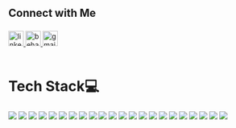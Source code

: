 <h2 align="left">Connect with Me</h2>

###
<div align="left">
  <a href="https://www.linkedin.com/in/carl-jemarc-gonzales-a85623278/" target="_blank">
    <img src="https://img.shields.io/static/v1?message=LinkedIn&logo=linkedin&label=&color=0077B5&logoColor=white&labelColor=&style=for-the-badge" height="30" alt="linkedin logo" />
  </a>
  <a href="https://www.behance.net/crljmrc" target="_blank">
    <img src="https://img.shields.io/static/v1?message=Behance&logo=behance&label=&color=1769FF&logoColor=white&labelColor=&style=for-the-badge" height="30" alt="behance logo" />
  </a>
  <a href="mailto:carljemarcgonzales@gmail.com" target="_blank">
    <img src="https://img.shields.io/static/v1?message=Gmail&logo=gmail&label=&color=EA4335&logoColor=white&labelColor=&style=for-the-badge" height="30" alt="gmail logo" />
  </a>
</div>



<br>
<h1 align="left">Tech Stack💻</h1>

###

<p align="left">
  <img src="https://img.shields.io/badge/C%23-%23239120.svg?&style=for-the-badge&logo=csharp&logoColor=white" />
  <img src="https://img.shields.io/badge/C++-%2300599C.svg?&style=for-the-badge&logo=c%2B%2B&logoColor=white" />
  <img src="https://img.shields.io/badge/JavaScript-%23323330.svg?&style=for-the-badge&logo=javascript&logoColor=%23F7DF1E" />
  <img src="https://img.shields.io/badge/HTML5-%23E34F26.svg?&style=for-the-badge&logo=html5&logoColor=white" />
  <img src="https://img.shields.io/badge/CSS3-%231572B6.svg?&style=for-the-badge&logo=css3&logoColor=white" />
  <img src="https://img.shields.io/badge/Kotlin-%230095D5.svg?&style=for-the-badge&logo=kotlin&logoColor=white" />
  <img src="https://img.shields.io/badge/Java-%23ED8B00.svg?&style=for-the-badge&logo=java&logoColor=white" />
  <img src="https://img.shields.io/badge/.NET-%23512BD4.svg?&style=for-the-badge&logo=dotnet&logoColor=white" />
  <img src="https://img.shields.io/badge/Arduino-%2300979D.svg?&style=for-the-badge&logo=arduino&logoColor=white" />
  <img src="https://img.shields.io/badge/MySQL-%234479A1.svg?&style=for-the-badge&logo=mysql&logoColor=white" />
  <img src="https://img.shields.io/badge/Bootstrap-%237952B3.svg?&style=for-the-badge&logo=bootstrap&logoColor=white" />
  <img src="https://img.shields.io/badge/WordPress-%23117AC9.svg?&style=for-the-badge&logo=wordpress&logoColor=white" />
  <img src="https://img.shields.io/badge/Figma-%23F24E1E.svg?&style=for-the-badge&logo=figma&logoColor=white" />
  <img src="https://img.shields.io/badge/Canva-%2300C4CC.svg?&style=for-the-badge&logo=canva&logoColor=white" />
  <img src="https://img.shields.io/badge/Photoshop-%2300C8FF.svg?&style=for-the-badge&logo=adobephotoshop&logoColor=white" />
  <img src="https://img.shields.io/badge/Illustrator-%23FF9A00.svg?&style=for-the-badge&logo=adobeillustrator&logoColor=white" />
  <img src="https://img.shields.io/badge/XD-%23FF61F6.svg?&style=for-the-badge&logo=adobexd&logoColor=white" />
  <img src="https://img.shields.io/badge/Android%20Studio-%233DDC84.svg?&style=for-the-badge&logo=androidstudio&logoColor=white" />
  <img src="https://img.shields.io/badge/Behance-%23176AFF.svg?&style=for-the-badge&logo=behance&logoColor=white" />
  <img src="https://img.shields.io/badge/Flutter-%2302569B.svg?&style=for-the-badge&logo=flutter&logoColor=white" />
  <img src="https://img.shields.io/badge/Material%20UI-%23007FFF.svg?&style=for-the-badge&logo=mui&logoColor=white" />
  <img src="https://img.shields.io/badge/NuGet-%23004880.svg?&style=for-the-badge&logo=nuget&logoColor=white" />
</p>

###
